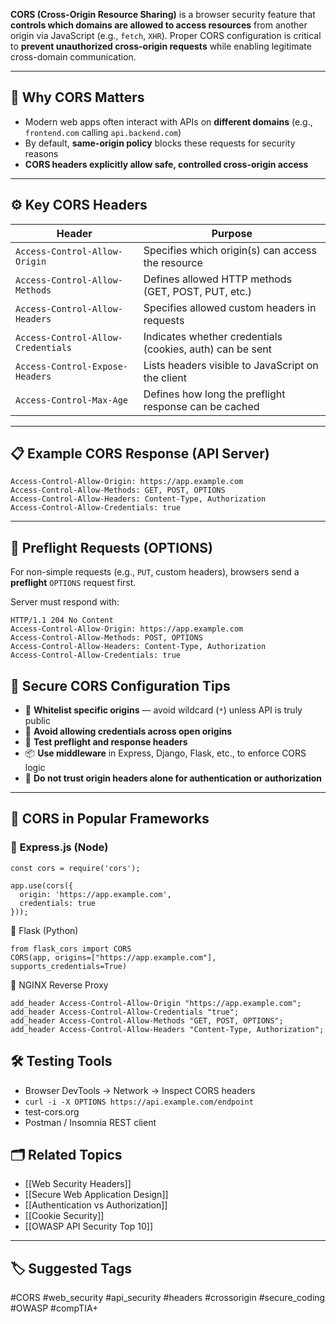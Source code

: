 **CORS (Cross-Origin Resource Sharing)** is a browser security feature that **controls which domains are allowed to access resources** from another origin via JavaScript (e.g., `fetch`, `XHR`). Proper CORS configuration is critical to **prevent unauthorized cross-origin requests** while enabling legitimate cross-domain communication.

---

## 🧠 Why CORS Matters

- Modern web apps often interact with APIs on **different domains** (e.g., `frontend.com` calling `api.backend.com`)
- By default, **same-origin policy** blocks these requests for security reasons
- **CORS headers explicitly allow safe, controlled cross-origin access**

---

## ⚙️ Key CORS Headers

| Header                     | Purpose |
|----------------------------|---------|
| `Access-Control-Allow-Origin` | Specifies which origin(s) can access the resource |
| `Access-Control-Allow-Methods` | Defines allowed HTTP methods (GET, POST, PUT, etc.) |
| `Access-Control-Allow-Headers` | Specifies allowed custom headers in requests |
| `Access-Control-Allow-Credentials` | Indicates whether credentials (cookies, auth) can be sent |
| `Access-Control-Expose-Headers` | Lists headers visible to JavaScript on the client |
| `Access-Control-Max-Age` | Defines how long the preflight response can be cached |

---

## 📋 Example CORS Response (API Server)

```http
Access-Control-Allow-Origin: https://app.example.com
Access-Control-Allow-Methods: GET, POST, OPTIONS
Access-Control-Allow-Headers: Content-Type, Authorization
Access-Control-Allow-Credentials: true
```

---

## 🔄 Preflight Requests (OPTIONS)

For non-simple requests (e.g., `PUT`, custom headers), browsers send a **preflight** `OPTIONS` request first.

Server must respond with:
```
HTTP/1.1 204 No Content
Access-Control-Allow-Origin: https://app.example.com
Access-Control-Allow-Methods: POST, OPTIONS
Access-Control-Allow-Headers: Content-Type, Authorization
Access-Control-Allow-Credentials: true
```

## 🧱 Secure CORS Configuration Tips

- 🎯 **Whitelist specific origins** — avoid wildcard (`*`) unless API is truly public
- 🔐 **Avoid allowing credentials across open origins**
- 🧪 **Test preflight and response headers**
- 📦 **Use middleware** in Express, Django, Flask, etc., to enforce CORS logic
- 🚨 **Do not trust origin headers alone for authentication or authorization**

---

## 🧰 CORS in Popular Frameworks

### 🔧 Express.js (Node)
```
const cors = require('cors');

app.use(cors({
  origin: 'https://app.example.com',
  credentials: true
}));
```

🐍 Flask (Python)
```
from flask_cors import CORS
CORS(app, origins=["https://app.example.com"], supports_credentials=True)
```

🧱 NGINX Reverse Proxy
```
add_header Access-Control-Allow-Origin "https://app.example.com";
add_header Access-Control-Allow-Credentials "true";
add_header Access-Control-Allow-Methods "GET, POST, OPTIONS";
add_header Access-Control-Allow-Headers "Content-Type, Authorization";
```

## 🛠 Testing Tools

- Browser DevTools → Network → Inspect CORS headers
- `curl -i -X OPTIONS https://api.example.com/endpoint`
- test-cors.org
- Postman / Insomnia REST client

## 🗂 Related Topics

- [[Web Security Headers]]
- [[Secure Web Application Design]]
- [[Authentication vs Authorization]]
- [[Cookie Security]]
- [[OWASP API Security Top 10]]

---

## 🏷 Suggested Tags

#CORS #web_security #api_security #headers #crossorigin #secure_coding #OWASP #compTIA+